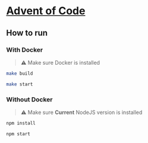 # [Advent of Code](https://adventofcode.com)

## How to run

### With Docker

> :warning: Make sure Docker is installed

```bash
make build
```

```bash
make start
```

### Without Docker

> :warning: Make sure **Current** NodeJS version is installed

```bash
npm install
```

```bash
npm start
```

